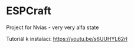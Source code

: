 # ESPCraft
Project for Nvias - very very alfa state

Tutoriál k instalaci: https://youtu.be/s6UUHYL62rI
